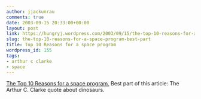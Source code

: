 ```yaml
---
author: jjackunrau
comments: true
date: 2003-09-15 20:33:00+00:00
layout: post
link: https://hungryj.wordpress.com/2003/09/15/the-top-10-reasons-for-a-space-program-best-part/
slug: the-top-10-reasons-for-a-space-program-best-part
title: Top 10 Reasons for a space program
wordpress_id: 155
tags:
- arthur c clarke
- space
---
```


[The Top 10 Reasons for a space program.](http://space.com/news/commentary_top10_030912.html)  Best part of this article: The Arthur C. Clarke quote about dinosaurs.
